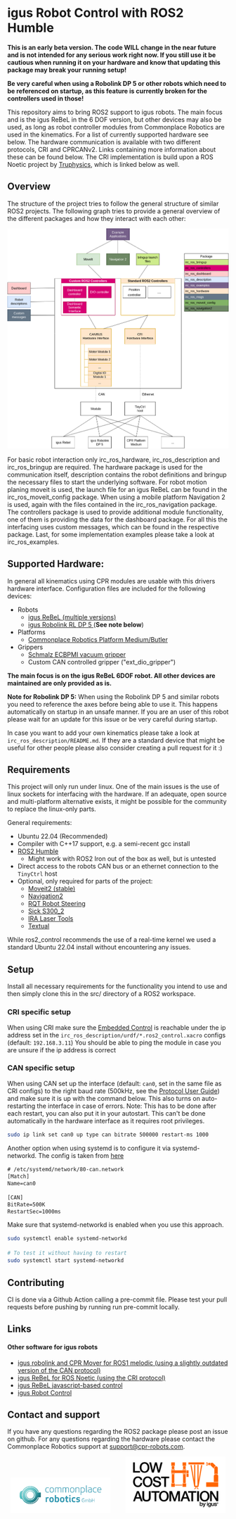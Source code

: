 # igus Robot Control with ROS2 Humble

**This is an early beta version. The code WILL change in the near future and is not intended for any serious work right now. If you still use it be cautious when running it on your hardware and know that updating this package may break your running setup!**

**Be very careful when using a Robolink DP 5 or other robots which need to be referenced on startup, as this feature is currently broken for the controllers used in those!**

This repository aims to bring ROS2 support to igus robots. The main focus and is the igus ReBeL in the 6 DOF version, but other devices may also be used, as long as robot controller modules from Commonplace Robotics are used in the kinematics. For a list of currently supported hardware see below.
The hardware communication is available with two different protocols, CRI and CPRCANv2. Links containing more information about these can be found below. The CRI implementation is build upon a ROS Noetic project by [Truphysics](https://www.truphysics.com/), which is linked below as well.

## Overview
The structure of the project tries to follow the general structure of similar ROS2 projects. The following graph tries to provide a general overview of the different packages and how they interact with each other:

![An overview of the different packages](doc/Architecture.png)

For basic robot interaction only irc_ros_hardware, irc_ros_description and irc_ros_bringup are required. The hardware package is used for the communication itself, description contains the robot definitions and bringup the necessary files to start the underlying software.
For robot motion planing moveit is used, the launch file for an igus ReBeL can be found in the irc_ros_moveit_config package. When using a mobile platform Navigation 2 is used, again with the files contained in the irc_ros_navigation package.
The controllers package is used to provide additional module functionality, one of them is providing the data for the dashboard package. For all this the interfacing uses custom messages, which can be found in the respective package.
Last, for some implementation examples please take a look at irc_ros_examples.

## Supported Hardware:
In general all kinematics using CPR modules are usable with this drivers hardware interface. Configuration files are included for the following devices:
 - Robots
   - [igus ReBeL (multiple versions)](https://www.igus.de/product/20962?artNr=REBEL-6DOF-01) 
   - [igus Robolink RL DP 5 ](https://www.igus.de/product/20239?artNr=RL-DP-5) (**See note below**)
 - Platforms
   - [Commonplace Robotics Platform Medium/Butler](https://cpr-robots.com/servicerobotics#mobileplatformmedium)
 - Grippers
   - [Schmalz ECBPMI vacuum gripper](https://www.schmalz.com/en-us/vacuum-technology-for-robotics/vacuum-generators/vacuum-generators-ecbpmi-312576/)
   - Custom CAN controlled gripper ("ext_dio_gripper")

**The main focus is on the igus ReBeL 6DOF robot. All other devices are maintained are only provided as is.**

**Note for Robolink DP 5:** When using the Robolink DP 5 and similar robots you need to reference the axes before being able to use it. This happens automatically on startup in an unsafe manner. If you are an user of this robot please wait for an update for this issue or be very careful during startup.

In case you want to add your own kinematics please take a look at `irc_ros_description/README.md`. If they are a standard device that might be useful for other people please also consider creating a pull request for it :)

## Requirements
This project will only run under linux. One of the main issues is the use of linux sockets for interfacing with the hardware. If an adequate, open source and multi-platform alternative exists, it might be possible for the community to replace the linux-only parts.

General requirements:
 - Ubuntu 22.04 (Recommended)
 - Compiler with C++17 support, e.g. a semi-recent gcc install
 - [ROS2 Humble](https://docs.ros.org/en/humble/Installation/Ubuntu-Install-Debians.html)
   - Might work with ROS2 Iron out of the box as well, but is untested
 - Direct access to the robots CAN bus or an ethernet connection to the `TinyCtrl` host
 - Optional, only required for parts of the project:
   - [Moveit2 (stable)](https://moveit.ros.org/install-moveit2/binary/)
   - [Navigation2](https://navigation.ros.org/build_instructions/index.html)
   - [RQT Robot Steering](https://github.com/cpr-fer/rqt_robot_steering/tree/twiststamped)
   - [Sick S300_2](https://github.com/ajtudela/sicks300_2/tree/humble)
   - [IRA Laser Tools](https://github.com/nakai-omer/ira_laser_tools/tree/humble)
   - [Textual](https://github.com/Textualize/textual)

While ros2_control recommends the use of a real-time kernel we used a standard Ubuntu 22.04 install without encountering any issues. 

## Setup
Install all necessary requirements for the functionality you intend to use and then simply clone this in the src/ directory of a ROS2 workspace.

### CRI specific setup
When using CRI make sure the [Embedded Control](https://cpr-robots.com/robot-control#electronics) is reachable under the ip address set in the `irc_ros_description/urdf/*.ros2_control.xacro` configs (default: `192.168.3.11`) You should be able to ping the module in case you are unsure if the ip address is correct

### CAN specific setup
When using CAN set up the interface (default: `can0`, set in the same file as CRI configs) to the right baud rate (500kHz, see the [Protocol User Guide](https://cpr-robots.com/download/CAN/CPR_CAN_Protocol_V2_UserGuide_en.pdf)) and make sure it is up with the command below. This also turns on auto-restarting the interface in case of errors.
Note: This has to be done after each restart, you can also put it in your autostart. This can't be done automatically in the hardware interface as it requires root privileges. 

``` bash
sudo ip link set can0 up type can bitrate 500000 restart-ms 1000
```
Another option when using systemd is to configure it via systemd-networkd. The config is taken from [here](https://www.pengutronix.de/en/blog/2022-02-04-initializing-can-interfaces-with-systemd-networkd.html)

```
# /etc/systemd/network/80-can.network
[Match]
Name=can0

[CAN]
BitRate=500K
RestartSec=1000ms
```

Make sure that systemd-networkd is enabled when you use this approach.
``` bash
sudo systemctl enable systemd-networkd

# To test it without having to restart
sudo systemctl start systemd-networkd
```

## Contributing
CI is done via a Github Action calling a pre-commit file. Please test your pull requests before pushing by running run pre-commit locally.

## Links
#### Other software for igus robots
 - [igus robolink and CPR Mover for ROS1 melodic (using a slightly outdated version of the CAN protocol)](https://github.com/CPR-Robots/cpr_robot)
 - [igus ReBeL for ROS Noetic (using the CRI protocol)](https://bitbucket.org/truphysics/igus_rebel/src/master/)
 - [igus ReBeL javascript-based control](https://github.com/joepuzzo/igus-motor-controller)
 - [igus Robot Control](https://www.igus.de/info/roboter-software)

## Contact and support
If you have any questions regarding the ROS2 package please post an issue on github. For any questions regarding the hardware please contact the Commonplace Robotics support at support@cpr-robots.com.

<p align="center">
  <img alt="Commonplace Robotics" src="./doc/logo_cpr.jpg" width="45%">
&nbsp; &nbsp; &nbsp; &nbsp;
  <img alt="igus Low Cost Automation" src="./doc/logo_igus_lca.jpg" width="45%">
</p>
